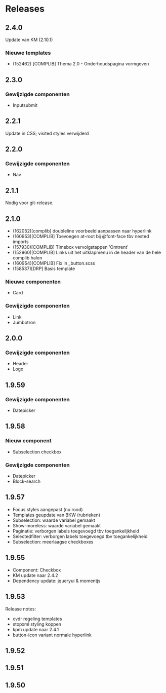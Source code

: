 # Releases
## 2.4.0
Update van KM (2.10.1)
### Nieuwe templates
- (152462) [COMPLIB] Thema 2.0 - Onderhoudspagina vormgeven
## 2.3.0
### Gewijzigde componenten
- Inputsubmit
## 2.2.1
Update in CSS; visited styles verwijderd
## 2.2.0
### Gewijzigde componenten
- Nav
## 2.1.1
Nodig voor git-release.
## 2.1.0
- (162052)[complib] doubleline voorbeeld aanpassen naar hyperlink
- (160953)[COMPLIB] Toevoegen at-root bij @font-face tbv nested imports 
- (157930)[COMPLIB] Timebox vervolgstappen 'Omtrent' 
- (152960)[COMPLIB] Links uit het uitklapmenu in de header van de hele complib halen
- (160954)[COMPLIB] Fix in _button.scss
- (158537)[DRP] Basis template
### Nieuwe componenten
- Card
### Gewijzigde componenten
- Link
- Jumbotron
## 2.0.0
### Gewijzigde componenten
- Header
- Logo
## 1.9.59
### Gewijzigde componenten
- Datepicker
## 1.9.58
### Nieuw component
- Subselection checkbox
### Gewijzigde componenten
- Datepicker
- Block-search
## 1.9.57
- Focus styles aangepast (nu rood)
- Templates geupdate van BKW (rubrieken)
- Subselection: waarde variabel gemaakt
- Show-moreless: waarde variabel gemaakt
- Paginatie: verborgen labels toegevoegd tbv toegankelijkheid
- Selectedfilter: verborgen labels toegevoegd tbv toegankelijkheid
- Subselection: meerlaagse checkboxes
## 1.9.55
- Component: Checkbox
- KM update naar 2.4.2
- Dependency update: jqueryui &amp; momentjs
## 1.9.53
Release notes:
- cvdr regeling templates
- stopxml styling koppen
- kpm update naar 2.4.1
- button-icon variant normale hyperlink

## 1.9.52
## 1.9.51
## 1.9.50